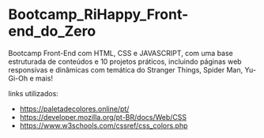 # Bootcamp_RiHappy_Front-end_do_Zero
Bootcamp Front-End com HTML, CSS e JAVASCRIPT, com uma base estruturada de conteúdos e 10 projetos práticos, incluindo páginas web responsivas e dinâmicas com temática do Stranger Things, Spider Man, Yu-Gi-Oh e mais!

links utilizados: 
- https://paletadecolores.online/pt/
- https://developer.mozilla.org/pt-BR/docs/Web/CSS
- https://www.w3schools.com/cssref/css_colors.php